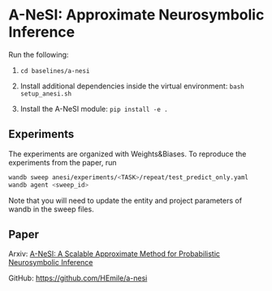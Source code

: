 # A-NeSI: Approximate Neurosymbolic Inference

Run the following:

1. `cd baselines/a-nesi`

2. Install additional dependencies inside the virtual environment: `bash setup_anesi.sh`

3. Install the A-NeSI module:  `pip install -e .`

## Experiments
The experiments are organized with Weights&Biases. To reproduce the experiments from the paper, run
```bash
wandb sweep anesi/experiments/<TASK>/repeat/test_predict_only.yaml
wandb agent <sweep_id>
```
Note that you will need to update the entity and project parameters of wandb in the sweep files. 

## Paper
Arxiv: [A-NeSI: A Scalable Approximate Method for Probabilistic Neurosymbolic Inference](https://arxiv.org/abs/2212.12393)

GitHub: https://github.com/HEmile/a-nesi